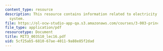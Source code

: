 ```yaml
---
content_type: resource
description: This resource contains information related to electricity generation
  system.
file: https://ol-ocw-studio-app-qa.s3.amazonaws.com/courses/3-003-principles-of-engineering-practice-spring-2010/5cf25ab5681067ae40119a88e85f2dad_MIT3_003S10_lec16.pdf
file_type: application/pdf
resourcetype: Document
title: MIT3_003S10_lec16.pdf
uid: 5cf25ab5-6810-67ae-4011-9a88e85f2dad
---
```

